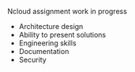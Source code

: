 Ncloud assignment work in progress 

- Architecture design
- Ability to present solutions
- Engineering skills
- Documentation
- Security
